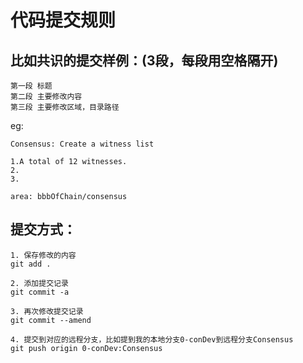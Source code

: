 # 代码提交规则

## 比如共识的提交样例：(3段，每段用空格隔开)
```
第一段 标题
第二段 主要修改内容
第三段 主要修改区域，目录路径
```
eg:
```
Consensus: Create a witness list 

1.A total of 12 witnesses.
2.
3.

area: bbbOfChain/consensus
```


## 提交方式：
```
1. 保存修改的内容
git add .

2. 添加提交记录
git commit -a

3. 再次修改提交记录
git commit --amend

4. 提交到对应的远程分支，比如提到我的本地分支0-conDev到远程分支Consensus
git push origin 0-conDev:Consensus
```


